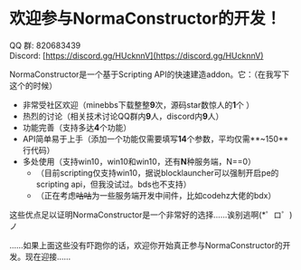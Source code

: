 # 欢迎参与NormaConstructor的开发！

QQ 群: 820683439  
Discord: [https://discord.gg/HUcknnV](https://discord.gg/HUcknnV)



NormaConstructor是一个基于Scripting API的快速建造addon。它：（在我写下这个的时候）

* 非常受社区欢迎（minebbs下载整整**9**次，源码star数惊人的**1**个 ）
* 热烈的讨论（相关技术讨论QQ群内**9**人，discord内**9**人）
* 功能完善（支持多达**4**个功能）
* API简单易于上手（添加一个功能仅需要填写**14**个参数，平均仅需**~150**行代码）
* 多处使用（支持win10，win10和win10，还有**N**种服务端，N==0）
  * （目前scripting仅支持win10，据说blocklauncher可以强制开启pe的scripting api，但我没试过。bds也不支持）
  * （正在考虑~~咕咕~~为一些服务端开发中间件，比如codehz大佬的bdx）

这些优点足以证明NormaConstructor是一个非常好的选择……诶别逃啊\(\*゜ロ゜\)ノ

……如果上面这些没有吓跑你的话，欢迎你开始真正参与NormaConstructor的开发。现在迎接……







